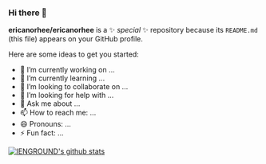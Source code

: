 ### Hi there 👋


**ericanorhee/ericanorhee** is a ✨ _special_ ✨ repository because its `README.md` (this file) appears on your GitHub profile.

Here are some ideas to get you started:

- 🔭 I’m currently working on ...
- 🌱 I’m currently learning ...
- 👯 I’m looking to collaborate on ...
- 🤔 I’m looking for help with ...
- 💬 Ask me about ...
- 📫 How to reach me: ...
- 😄 Pronouns: ...
- ⚡ Fun fact: ...

[![IENGROUND's github stats](https://github-readme-stats.vercel.app/api?username=ericanorhee&count_private=true)](https://github.com/anuraghazra/github-readme-stats)

